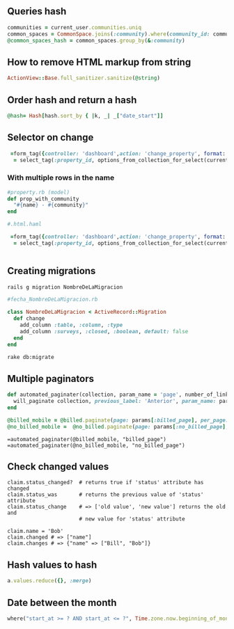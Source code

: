 ## Queries hash

```rb
communities = current_user.communities.uniq
common_spaces = CommonSpace.joins(:community).where(community_id: communities.map(&:id))
@common_spaces_hash = common_spaces.group_by(&:community)
```

## How to remove HTML markup from string

```rb
ActionView::Base.full_sanitizer.sanitize(@string)
```


## Order hash and return a hash

```rb
@hash= Hash[hash.sort_by { |k, _| _["date_start"]]
```

## Selector on change

```rb
 =form_tag({controller: 'dashboard',action: 'change_property', format: 'js'}, method: :get, :remote => true) do
  = select_tag(:property_id, options_from_collection_for_select(current_user.properties, "id", "name", selected: current_property.id),class: "form-control select_base base_color" , onchange: "$(this.form).submit();")

```

### With multiple rows in the name

```rb
#property.rb (model)
def prop_with_community
  "#{name} - #{community}"
end

#.html.haml

 =form_tag({controller: 'dashboard',action: 'change_property', format: 'js'}, method: :get, :remote => true) do
  = select_tag(:property_id, options_from_collection_for_select(current_user.properties, "id", :prop_with_community, selected: current_property.id),class: "form-control select_base base_color" , onchange: "$(this.form).submit();", style: 'display: none;' ,include_blank: 'name of your blank prompt')



```


## Creating migrations

```bash
rails g migration NombreDeLaMigracion

```

```rb
#fecha_NombreDeLaMigracion.rb

class NombreDeLaMigracion < ActiveRecord::Migration
  def change
    add_column :table, :column, :type
    add_column :surveys, :closed, :boolean, default: false
  end
end

```

```bash
rake db:migrate
```

## Multiple paginators
```rb
def automated_paginater(collection, param_name = 'page', number_of_links = 1)
  will_paginate collection, previous_label: 'Anterior', param_name: param_name, next_label: 'Siguiente', inner_window:number_of_links, renderer: BootstrapPagination::Rails
end

```

```rb
@billed_mobile = @billed.paginate(page: params[:billed_page], per_page: 5)
@no_billed_mobile =  @no_billed.paginate(page: params[:no_billed_page], per_page: 5)
```

```haml
=automated_paginater(@billed_mobile, "billed_page")
=automated_paginater(@no_billed_mobile, "no_billed_page")
```

## Check changed values

```
claim.status_changed?  # returns true if 'status' attribute has changed
claim.status_was       # returns the previous value of 'status' attribute
claim.status_change    # => ['old value', 'new value'] returns the old and
                       # new value for 'status' attribute

claim.name = 'Bob'
claim.changed # => ["name"]
claim.changes # => {"name" => ["Bill", "Bob"]}
```


## Hash values to hash

```rb
a.values.reduce({}, :merge)
```

## Date between the month

```rb
where("start_at >= ? AND start_at <= ?", Time.zone.now.beginning_of_month, Time.zone.now.end_of_month)
```
